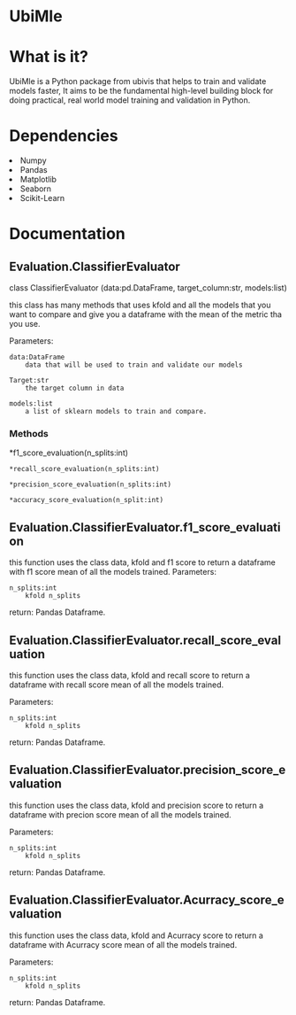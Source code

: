 # UbiMle

<h1>What is it?</h1>

<p>UbiMle is a Python package from ubivis that helps to train and validate models faster, It aims to be the fundamental high-level building block for doing practical, real world model training and validation in Python.</p>

<h1>Dependencies</h1>
<li>Numpy</li>
<li>Pandas</li>
<li>Matplotlib</li>
<li>Seaborn</li>
<li>Scikit-Learn</li>


<h1>Documentation</h1>
<h2>Evaluation.ClassifierEvaluator</h2>
<p>class ClassifierEvaluator (data:pd.DataFrame, target_column:str, models:list)

this class has many methods that uses kfold and all the models that you want to compare and give you a dataframe with the mean of the metric tha you use. 

Parameters:

    data:DataFrame
        data that will be used to train and validate our models

    Target:str
        the target column in data
    
    models:list
        a list of sklearn models to train and compare.
</p>

<h3>Methods</h3>
<p>
    *f1_score_evaluation(n_splits:int)
    
    *recall_score_evaluation(n_splits:int)

    *precision_score_evaluation(n_splits:int)

    *accuracy_score_evaluation(n_split:int)
</p>

<h2>Evaluation.ClassifierEvaluator.f1_score_evaluation</h2>
<p>
this function uses the class data, kfold and f1 score to return a dataframe with f1 score mean of all the models trained. 
Parameters:

    n_splits:int
        kfold n_splits

return:
    Pandas Dataframe.
</p>

<h2>Evaluation.ClassifierEvaluator.recall_score_evaluation</h2>
<p>
this function uses the class data, kfold and recall score to return a dataframe with recall score mean of all the models trained. 

Parameters:

    n_splits:int
        kfold n_splits

return:
    Pandas Dataframe.
</p>

<h2>Evaluation.ClassifierEvaluator.precision_score_evaluation</h2>
<p>
this function uses the class data, kfold and precision score to return a dataframe with precion score mean of all the models trained.

Parameters:

    n_splits:int
        kfold n_splits

return:
    Pandas Dataframe.
</p>

<h2>Evaluation.ClassifierEvaluator.Acurracy_score_evaluation</h2>
<p>
this function uses the class data, kfold and Acurracy score to return a dataframe with Acurracy score mean of all the models trained.

Parameters:

    n_splits:int
        kfold n_splits

return:
    Pandas Dataframe.
</p>